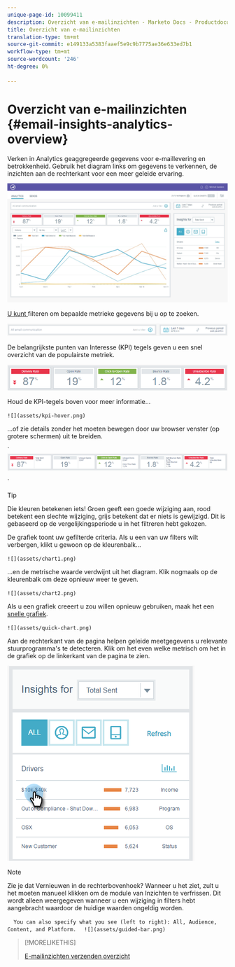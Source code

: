 ```yaml
---
unique-page-id: 10099411
description: Overzicht van e-mailinzichten - Marketo Docs - Productdocumentatie
title: Overzicht van e-mailinzichten
translation-type: tm+mt
source-git-commit: e149133a5383faaef5e9c9b7775ae36e633ed7b1
workflow-type: tm+mt
source-wordcount: '246'
ht-degree: 0%

---
```



# Overzicht van e-mailinzichten {#email-insights-analytics-overview}

Verken in Analytics geaggregeerde gegevens voor e-maillevering en betrokkenheid. Gebruik het diagram links om gegevens te verkennen, de inzichten aan de rechterkant voor een meer geleide ervaring.

![](assets/emailanalytics-1.jpg)

[U kunt ](filtering-in-email-insights.md) filteren om bepaalde metrieke gegevens bij u op te zoeken.

![](assets/filter-field.png)

De belangrijkste punten van Interesse (KPI) tegels geven u een snel overzicht van de populairste metriek.

![](assets/kpi.png)

Houd de KPI-tegels boven voor meer informatie...

` ![](assets/kpi-hover.png)  
`

...of zie details zonder het moeten bewegen door uw browser venster (op grotere schermen) uit te breiden.

` ![](assets/kpi-wide.png)

`

>[!TIP]
>
>Die kleuren betekenen iets! Groen geeft een goede wijziging aan, rood betekent een slechte wijziging, grijs betekent dat er niets is gewijzigd. Dit is gebaseerd op de vergelijkingsperiode u in het filtreren hebt gekozen.

De grafiek toont uw gefilterde criteria. Als u een van uw filters wilt verbergen, klikt u gewoon op de kleurenbalk...

` ![](assets/chart1.png)  
`

...en de metrische waarde verdwijnt uit het diagram. Klik nogmaals op de kleurenbalk om deze opnieuw weer te geven.

` ![](assets/chart2.png)  
`

Als u een grafiek creeert u zou willen opnieuw gebruiken, maak het een [snelle grafiek](email-insights-quick-charts.md).

` ![](assets/quick-chart.png)  
`

Aan de rechterkant van de pagina helpen geleide meetgegevens u relevante stuurprogramma&#39;s te detecteren. Klik om het even welke metrisch om het in de grafiek op de linkerkant van de pagina te zien.

![](assets/guided-metrics-ps.png)

>[!NOTE]
>
>Zie je dat Vernieuwen in de rechterbovenhoek? Wanneer u het ziet, zult u het moeten manueel klikken om de module van Inzichten te verfrissen. Dit wordt alleen weergegeven wanneer u een wijziging in filters hebt aangebracht waardoor de huidige waarden ongeldig worden.

`  
You can also specify what you see (left to right): All, Audience, Content, and Platform.  
`  ` ![](assets/guided-bar.png)  
`

>[!MORELIKETHIS]
>
>[E-mailinzichten verzenden overzicht](email-insights-sends-overview.md)

